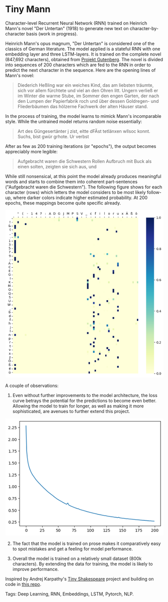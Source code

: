 # Tiny Mann
Character-level Recurrent Neural Network (RNN) trained on Heinrich Mann's novel "Der Untertan" (1918) to generate new text on character-by-character basis (work in progress). 

Heinrich Mann's opus magnum, "Der Untertan" is considered one of the classics of German literature. The model applied is a stateful RNN with one embedding layer and three LSTM-layers. It is trained on the complete novel (847,692 characters), obtained from [Projekt Gutenberg](https://www.projekt-gutenberg.org/mannh/untertan/untertan.html). The novel is divided into sequences of 200 characters which are fed to the RNN in order to predict the next character in the sequence. Here are the opening lines of Mann's novel: 

> Diederich Heßling war ein weiches Kind, das am liebsten träumte, sich vor allem fürchtete und viel an den Ohren litt. Ungern verließ er im Winter die warme Stube, im Sommer den engen Garten, der nach den Lumpen der Papierfabrik roch und über dessen Goldregen- und Fliederbäumen das hölzerne Fachwerk der alten Häuser stand.

In the process of training, the model learns to mimick Mann's incomparable style. While the untrained model returns random noise essentially: 

> Art des Güngesertänter j zist, eitte dFÄst tetlänxen wllsoc konnt. Suchs, bist gwür grhote. Ur verbst

After as few as 200 training iterations (or "epochs"), the output becomes appreciably more legible: 

> Aufgebracht waren die Schwestern Rollen Aufbruch mit Buck als einen solten, zeigten sie sich aus, und 

While still nonsensical, at this point the model already produces meaningful words and starts to combine them into coherent part-sentences ("Aufgebracht waren die Schwestern"). The following figure shows for each character (rows) which letters the model considers to be most likely follow-up, where darker colors indicate higher estimated probability. At 200 epochs, these mappings become quite specific already.

![Heat Map](figures/heat_map.png)

A couple of observations: 

1. Even without further improvements to the model architecture, the loss curve betrays the potential for the predictions to become even better. Allowing the model to train for longer, as well as making it more sophisticated, are avenues to further extend this project. 

![Loss Curve](figures/loss_curve.png)

2. The fact that the model is trained on prose makes it comparatively easy to spot mistakes and get a feeling for model performance.

3. Overall the model is trained on a relatively small dataset (800k characters). By extending the data for training, the model is likely to improve performance. 

Inspired by Andrej Karpathy's [Tiny Shakespeare](https://github.com/karpathy/char-rnn) project and building on code in [this repo](https://github.com/spro/practical-pytorch/blob/master/char-rnn-generation/char-rnn-generation.ipynb). 

Tags: Deep Learning, RNN, Embeddings, LSTM, Pytorch, NLP. 
